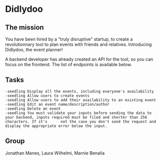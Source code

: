 # Didlydoo

## The mission

You have been hired by a "truly disruptive" startup, to create a revolutionnary tool to plan events with friends and relatives. 
Introducing Didlydoo, the event planner!

A backend developer has already created an API for the tool, so you can focus on the frontend. The list of endpoints is available below.

## Tasks

    -seedling Display all the events, including everyone's availability
    -seedling Allow users to create events
    -seedling Allow users to add their availability to an existing event
    -seedling Edit an event name/description/author
    -seedling Delete an event
    -seedling You must validate your inputs before sending the data to your backend, inputs required must be filed and shorter than 256 characters. If it's      not the case you don't send the request and display the appropriate error below the input.
    
## Group

Jonathan Manes, Laura Wilhelmi, Marnie Benalia


